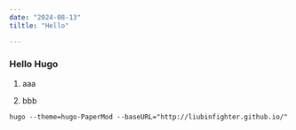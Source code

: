 ```yaml
---
date: "2024-08-13"
tiltle: "Hello"

---
```


### Hello Hugo

1. aaa

2. bbb

```
hugo --theme=hugo-PaperMod --baseURL="http://liubinfighter.github.io/"
```
